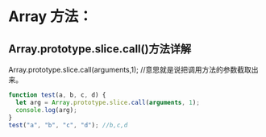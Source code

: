 # Array 方法：

## Array.prototype.slice.call()方法详解

Array.prototype.slice.call(arguments,1); //意思就是说把调用方法的参数截取出来。

```js
function test(a, b, c, d) {
  let arg = Array.prototype.slice.call(arguments, 1);
  console.log(arg);
}
test("a", "b", "c", "d"); //b,c,d
```
